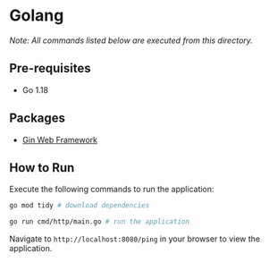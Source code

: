 # Golang

_Note: All commands listed below are executed from this directory._

## Pre-requisites

- Go 1.18

## Packages

- [Gin Web Framework](https://gin-gonic.com/)

## How to Run

Execute the following commands to run the application:

```bash
go mod tidy # download dependencies

go run cmd/http/main.go # run the application
```

Navigate to `http://localhost:8080/ping` in your browser to view the application.

